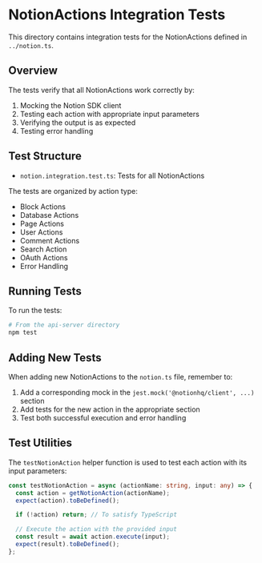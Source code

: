 # NotionActions Integration Tests

This directory contains integration tests for the NotionActions defined in `../notion.ts`.

## Overview

The tests verify that all NotionActions work correctly by:

1. Mocking the Notion SDK client
2. Testing each action with appropriate input parameters
3. Verifying the output is as expected
4. Testing error handling

## Test Structure

- `notion.integration.test.ts`: Tests for all NotionActions

The tests are organized by action type:

- Block Actions
- Database Actions
- Page Actions
- User Actions
- Comment Actions
- Search Action
- OAuth Actions
- Error Handling

## Running Tests

To run the tests:

```bash
# From the api-server directory
npm test
```

## Adding New Tests

When adding new NotionActions to the `notion.ts` file, remember to:

1. Add a corresponding mock in the `jest.mock('@notionhq/client', ...)` section
2. Add tests for the new action in the appropriate section
3. Test both successful execution and error handling

## Test Utilities

The `testNotionAction` helper function is used to test each action with its input parameters:

```typescript
const testNotionAction = async (actionName: string, input: any) => {
  const action = getNotionAction(actionName);
  expect(action).toBeDefined();

  if (!action) return; // To satisfy TypeScript

  // Execute the action with the provided input
  const result = await action.execute(input);
  expect(result).toBeDefined();
};
```
